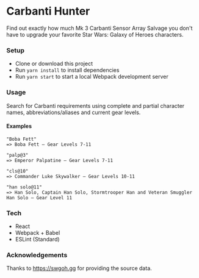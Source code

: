 # Carbanti Hunter
Find out exactly how much Mk 3 Carbanti Sensor Array Salvage you don't have to upgrade your favorite Star Wars: Galaxy of Heroes characters.

### Setup
- Clone or download this project
- Run `yarn install` to install dependencies
- Run `yarn start` to start a local Webpack development server

### Usage
Search for Carbanti requirements using complete and partial character names, abbreviations/aliases and current gear levels.

#### Examples
```
"Boba Fett"
=> Boba Fett – Gear Levels 7-11

"palp@3"
=> Emperor Palpatine – Gear Levels 7-11

"cls@10"
=> Commander Luke Skywalker – Gear Levels 10-11

"han solo@11"
=> Han Solo, Captain Han Solo, Stormtrooper Han and Veteran Smuggler Han Solo – Gear Level 11
```

### Tech
- React
- Webpack + Babel
- ESLint (Standard)

### Acknowledgements
Thanks to https://swgoh.gg for providing the source data.
